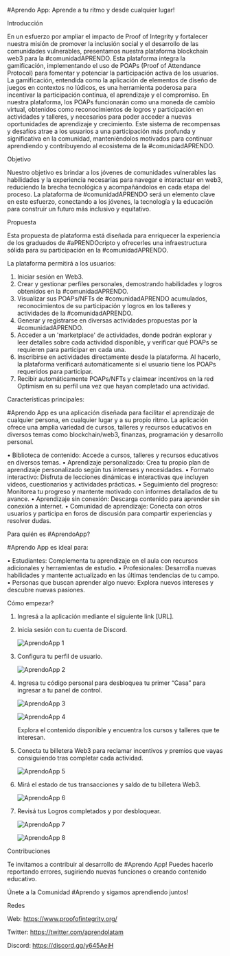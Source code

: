 #Aprendo App: Aprende a tu ritmo y desde cualquier lugar!

Introducción

En un esfuerzo por ampliar el impacto de Proof of Integrity y fortalecer nuestra misión de promover la inclusión social y el desarrollo de las comunidades vulnerables, presentamos nuestra plataforma blockchain web3 para la #comunidadAPRENDO. Esta plataforma integra la gamificación, implementando el uso de POAPs (Proof of Attendance Protocol) para fomentar y potenciar la participación activa de los usuarios.
La gamificación, entendida como la aplicación de elementos de diseño de juegos en contextos no lúdicos, es una herramienta poderosa para incentivar la participación continua, el aprendizaje y el compromiso. En nuestra plataforma, los POAPs funcionarán como una moneda de cambio virtual, obtenidos como reconocimientos de logros y participación en actividades y talleres, y necesarios para poder acceder a nuevas oportunidades de aprendizaje y crecimiento. Este sistema de recompensas y desafíos atrae a los usuarios a una participación más profunda y significativa en la comunidad, manteniéndolos motivados para continuar aprendiendo y contribuyendo al ecosistema de la #comunidadAPRENDO.

Objetivo

Nuestro objetivo es brindar a los jóvenes de comunidades vulnerables las habilidades y la experiencia necesarias para navegar e interactuar en web3, reduciendo la brecha tecnológica y acompañándolos en cada etapa del proceso. La plataforma de #comunidadAPRENDO será un elemento clave en este esfuerzo, conectando a los jóvenes, la tecnología y la educación para construir un futuro más inclusivo y equitativo.

Propuesta

Esta propuesta de plataforma está diseñada para enriquecer la experiencia de los graduados de #aPRENDOcripto y ofrecerles una infraestructura sólida para su participación en la #comunidadAPRENDO. 

La plataforma permitirá a los usuarios:

1.	Iniciar sesión en Web3.
2.	Crear y gestionar perfiles personales, demostrando habilidades y logros obtenidos en la #comunidadAPRENDO.
3.	Visualizar sus POAPs/NFTs de #comunidadAPRENDO acumulados, reconocimientos de su participación y logros en los talleres y actividades de la #comunidadAPRENDO.
4.	Generar y registrarse en diversas actividades propuestas por la #comunidadAPRENDO.
5.	Acceder a un 'marketplace' de actividades, donde podrán explorar y leer detalles sobre cada actividad disponible, y verificar qué POAPs se requieren para participar en cada una.
6.	Inscribirse en actividades directamente desde la plataforma. Al hacerlo, la plataforma verificará automáticamente si el usuario tiene los POAPs requeridos para participar.
7.	Recibir automáticamente POAPs/NFTs y claimear incentivos en la red Optimism en su perfil una vez que hayan completado una actividad.

Características principales:

#Aprendo App es una aplicación diseñada para facilitar el aprendizaje de cualquier persona, en cualquier lugar y a su propio ritmo. La aplicación ofrece una amplia variedad de cursos, talleres y recursos educativos en diversos temas como blockchain/web3, finanzas, programación y desarrollo personal.

•	Biblioteca de contenido: Accede a cursos, talleres y recursos educativos en diversos temas.
•	Aprendizaje personalizado: Crea tu propio plan de aprendizaje personalizado según tus intereses y necesidades.
•	Formato interactivo: Disfruta de lecciones dinámicas e interactivas que incluyen videos, cuestionarios y actividades prácticas.
•	Seguimiento del progreso: Monitorea tu progreso y mantente motivado con informes detallados de tu avance.
•	Aprendizaje sin conexión: Descarga contenido para aprender sin conexión a internet.
•	Comunidad de aprendizaje: Conecta con otros usuarios y participa en foros de discusión para compartir experiencias y resolver dudas.


Para quién es #AprendoApp?

#Aprendo App es ideal para:

•	Estudiantes: Complementa tu aprendizaje en el aula con recursos adicionales y herramientas de estudio.
•	Profesionales: Desarrolla nuevas habilidades y mantente actualizado en las últimas tendencias de tu campo.
•	Personas que buscan aprender algo nuevo: Explora nuevos intereses y descubre nuevas pasiones.

Cómo empezar?

1.	Ingresá a la aplicación mediante el siguiente link [URL].
   
3.	Inicia sesión con tu cuenta de Discord.
   
    ![AprendoApp 1](https://github.com/user-attachments/assets/5e7487e0-ace9-4a9f-88fd-334f93e6aa56)
  	
3.	Configura tu perfil de usuario.

  	![AprendoApp 2](https://github.com/user-attachments/assets/3c46f480-2b42-4f20-90da-eeb8aee55f12)
  	
4.	Ingresa tu código personal para desbloquea tu primer “Casa” para ingresar a tu panel de control.

   
    ![AprendoApp 3](https://github.com/user-attachments/assets/69c9c36b-4a77-475e-9ddc-dc0131f69079)
  	
  	
    ![AprendoApp 4](https://github.com/user-attachments/assets/413760ae-8909-4cde-8942-64b33b9675b4)
  	
  	
    Explora el contenido disponible y encuentra los cursos y talleres que te interesan.
  	
  	
5.	Conecta tu billetera Web3 para reclamar incentivos y premios que vayas consiguiendo tras completar cada actividad.

   
    ![AprendoApp 5](https://github.com/user-attachments/assets/2c318e36-1f18-4d4e-9300-71d5f9f9d5a0)
  	
  	
6.	Mirá el estado de tus transacciones y saldo de tu billetera Web3.

    
    ![AprendoApp 6](https://github.com/user-attachments/assets/8460e959-38f6-4865-b258-decdb1e873e3)

7.	Revisá tus Logros completados y por desbloquear.

    
    ![AprendoApp 7](https://github.com/user-attachments/assets/f8ce5103-999b-4ee0-976c-af3f6eae7cfd)
   	
 	 ![AprendoApp 8](https://github.com/user-attachments/assets/0bb06c89-e8f8-4902-ad84-8d0c67eb6242)


Contribuciones

Te invitamos a contribuir al desarrollo de #Aprendo App! Puedes hacerlo reportando errores, sugiriendo nuevas funciones o creando contenido educativo. 


Únete a la Comunidad #Aprendo y sigamos aprendiendo juntos! 

Redes

Web: https://www.proofofintegrity.org/

Twitter: https://twitter.com/aprendolatam

Discord: https://discord.gg/y645AejH

